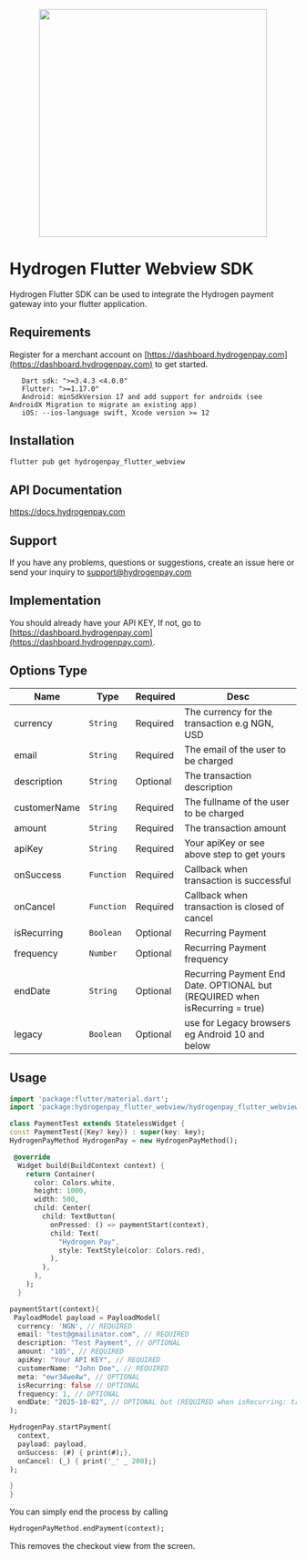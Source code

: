 <p align="center">
<img width="400" valign="top" src="https://hydrogenshared.blob.core.windows.net/shared/hydrogen-logo.png" data-canonical-src="https://hydrogenshared.blob.core.windows.net/shared/hydrogen-logo.png" style="max-width:100%; ">
</p>
 
# Hydrogen Flutter Webview SDK
 
Hydrogen Flutter SDK can be used to integrate the Hydrogen payment gateway into your flutter application.
 
## Requirements
 
Register for a merchant account on [https://dashboard.hydrogenpay.com](https://dashboard.hydrogenpay.com) to get started.
 
```
   Dart sdk: ">=3.4.3 <4.0.0"
   Flutter: ">=1.17.0"
   Android: minSdkVersion 17 and add support for androidx (see AndroidX Migration to migrate an existing app)
   iOS: --ios-language swift, Xcode version >= 12
```
 
 ## Installation

```bash
flutter pub get hydrogenpay_flutter_webview
```
 
## API Documentation
 
https://docs.hydrogenpay.com

 
## Support

If you have any problems, questions or suggestions, create an issue here or send your inquiry to support@hydrogenpay.com
 
## Implementation

You should already have your API KEY, If not, go to [https://dashboard.hydrogenpay.com](https://dashboard.hydrogenpay.com).
 
## Options Type

| Name         | Type       | Required | Desc                                                                        |
| ------------ | ---------- | -------- | --------------------------------------------------------------------------- |
| currency     | `String`   | Required | The currency for the transaction e.g NGN, USD                               |
| email        | `String`   | Required | The email of the user to be charged                                         |
| description  | `String`   | Optional | The transaction description                                                 |
| customerName | `String`   | Required | The fullname of the user to be charged                                      |
| amount       | `String`   | Required | The transaction amount                                                      |
| apiKey        | `String`   | Required | Your apiKey or see above step to get yours                                   |
| onSuccess    | `Function` | Required | Callback when transaction is successful                                     |
| onCancel     | `Function` | Required | Callback when transaction is closed of cancel                               |
| isRecurring  | `Boolean`  | Optional | Recurring Payment                                                           |
| frequency    | `Number`   | Optional | Recurring Payment frequency                                                 |
| endDate      | `String`   | Optional | Recurring Payment End Date. OPTIONAL but (REQUIRED when isRecurring = true) |
| legacy       | `Boolean`   | Optional | use for Legacy browsers eg Android 10 and below |

 
## Usage
 
```dart
import 'package:flutter/material.dart';
import 'package:hydrogenpay_flutter_webview/hydrogenpay_flutter_webview.dart';

class PaymentTest extends StatelessWidget {
const PaymentTest({Key? key}) : super(key: key);
HydrogenPayMethod HydrogenPay = new HydrogenPayMethod();

 @override
  Widget build(BuildContext context) {
    return Container(
      color: Colors.white,
      height: 1000,
      width: 500,
      child: Center(
        child: TextButton(
          onPressed: () => paymentStart(context),
          child: Text(
            "Hydrogen Pay",
            style: TextStyle(color: Colors.red),
          ),
        ),
      ),
    );
  }

paymentStart(context){
 PayloadModel payload = PayloadModel(
  currency: 'NGN', // REQUIRED
  email: "test@gmailinator.com", // REQUIRED
  description: "Test Payment", // OPTIONAL
  amount: "105", // REQUIRED
  apiKey: "Your API KEY", // REQUIRED
  customerName: "John Doe", // REQUIRED
  meta: "ewr34we4w", // OPTIONAL
  isRecurring: false // OPTIONAL
  frequency: 1, // OPTIONAL
  endDate: "2025-10-02", // OPTIONAL but (REQUIRED when isRecurring: true)
);

HydrogenPay.startPayment(
  context, 
  payload: payload,
  onSuccess: (#) { print(#);}, 
  onCancel: (_) { print('_' _ 200);}
);

}
}

````

You can simply end the process by calling

```dart
HydrogenPayMethod.endPayment(context);
````

This removes the checkout view from the screen.


